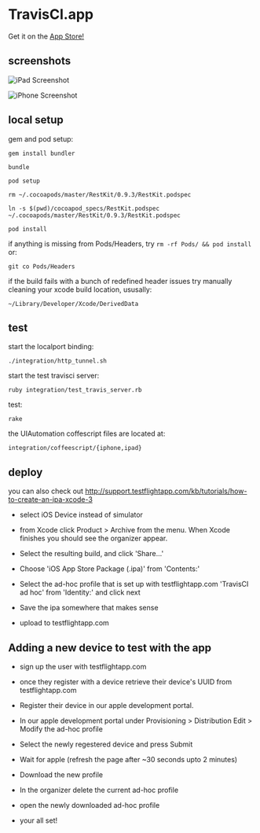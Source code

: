 TravisCI.app
============

Get it on the [App Store!](http://itunes.apple.com/us/app/travisci/id496877270)

screenshots
-----------

![iPad Screenshot](https://raw.github.com/bendyworks/TravisCI.app/master/doc/iPad_screenshot.png)

![iPhone Screenshot](https://raw.github.com/bendyworks/TravisCI.app/master/doc/iPhone_screenshot.png)


local setup
-----------

gem and pod setup:

`gem install bundler`

`bundle`

`pod setup`

`rm ~/.cocoapods/master/RestKit/0.9.3/RestKit.podspec`

`ln -s $(pwd)/cocoapod_specs/RestKit.podspec ~/.cocoapods/master/RestKit/0.9.3/RestKit.podspec`

`pod install`

if anything is missing from Pods/Headers, try `rm -rf Pods/ && pod install` or:

`git co Pods/Headers`

if the build fails with a bunch of redefined header issues try manually cleaning your xcode build location, ususally:

`~/Library/Developer/Xcode/DerivedData`


test
----

start the localport binding:

`./integration/http_tunnel.sh`

start the test travisci server:

`ruby integration/test_travis_server.rb`

test:

`rake`

the UIAutomation coffescript files are located at:

`integration/coffeescript/{iphone,ipad}`

deploy
---------

you can also check out http://support.testflightapp.com/kb/tutorials/how-to-create-an-ipa-xcode-3

* select iOS Device instead of simulator

* from Xcode click Product > Archive from the menu. When Xcode finishes you should see the organizer appear.

* Select the resulting build, and click 'Share...'

* Choose 'iOS App Store Package (.ipa)' from 'Contents:'

* Select the ad-hoc profile that is set up with testflightapp.com 'TravisCI ad hoc' from 'Identity:' and click next

* Save the ipa somewhere that makes sense

* upload to testflightapp.com


Adding a new device to test with the app
----------------------------------------

* sign up the user with testflightapp.com

* once they register with a device retrieve their device's UUID from testflightapp.com

* Register their device in our apple development portal.

* In our apple development portal under Provisioning > Distribution Edit > Modify the ad-hoc profile

* Select the newly regestered device and press Submit

* Wait for apple (refresh the page after ~30 seconds upto 2 minutes)

* Download the new profile

* In the organizer delete the current ad-hoc profile

* open the newly downloaded ad-hoc profile

* your all set!
